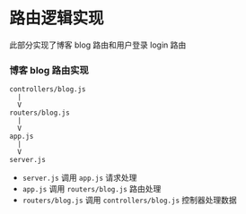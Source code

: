 # 路由逻辑实现

此部分实现了博客 blog 路由和用户登录 login 路由

### 博客 blog 路由实现

```
controllers/blog.js
  |
  V
routers/blog.js
  |
  V
app.js
  |
  V
server.js
```

- `server.js` 调用 `app.js` 请求处理
- `app.js` 调用 `routers/blog.js` 路由处理
- `routers/blog.js` 调用 `controllers/blog.js` 控制器处理数据

